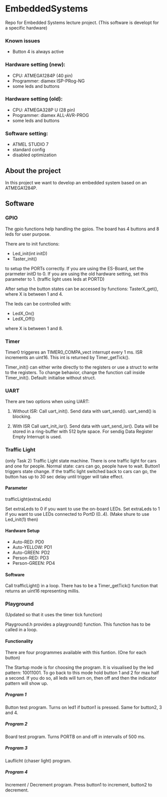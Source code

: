 # EmbeddedSystems
 Repo for Embedded  Systems lecture project.
 (This software is developt for a specific hardware)
 
 ### Known issues
 - Button 4 is always active
 
 ### Hardware setting (new):
 - CPU: ATMEGA1284P (40 pin)
 - Programmer: diamex ISP-PRog-NG
 - some leds and buttons
 
 ### Hardware setting (old):
 - CPU: ATMEGA328P U (28 pin)
 - Programmer: diamex ALL-AVR-PROG
 - some leds and buttons
 
 ### Software setting:
 - ATMEL STUDIO 7
 - standard config
 - disabled optimization

## About the project
In this project we want to develop an embedded system based on an ATMEGA1284P.

## Software

### GPIO
The gpio functions help handling the gpios. The board has 4 buttons and 8 leds for user purpose. 

There are to init functions:
- Led_init(int initD)
- Taster_init()

to setup the PORTs correctly. If you are using the ES-Board, set the prarmeter initD to 0. If you are using the old hardware setting, set this parameter to 1.
(traffic light uses leds at PORTD)

After setup the button states can be accessed by functions:
TasterX_get(), where X is between 1 and 4.

The leds can be controlled with:
- LedX_On()
- LedX_Off()

where X is between 1 and 8.

### Timer
Timer0 triggeres an TIMER0_COMPA_vect interrupt every 1 ms. ISR increments an uint16. This int is returned by Timer_getTick().

Timer_init() can either write directly to the registers or use a struct to write to the registers. To change behavior, change the function call inside Timer_init(). Default: initialise without struct.

### UART
There are two options when using UART:

1. Without ISR:
Call uart_init(). Send data with uart_send(). uart_send() is blocking. 

2. With ISR
Call uart_init_isr(). Send data with uart_send_isr(). Data will be stored in a ring-buffer with 512 byte space. For sendig Data Register Empty Interrupt is used.

### Traffic Light
(only Task 2)
Traffic Light state machine. There is one traffic light for cars and one for people. Normal state: cars can go, people have to wait. Button1 triggers state change. If the traffic light switched back to cars can go, the button has up to 30 sec delay until trigger will take effect.

#### Parameter
trafficLight(extraLeds)

Set extraLeds to 0 if you want to use the on-board LEDs.
Set extraLeds to 1 if you want to use LEDs connected to PortD (0..4). (Make shure to use Led_init(1) then)

#### Hardware Setup
- Auto-RED: PD0
- Auto-YELLOW: PD1
- Auto-GREEN: PD2
- Person-RED: PD3
- Person-GREEN: PD4

#### Software
Call trafficLight() in a loop. There has to be a Timer_getTick() function that returns an uint16 representing millis.

### Playground
(Updated so that it uses the timer tick function)

Playground.h provides a playground() function. This function has to be called in a loop.

#### Functionality
There are four programmes available with this funtion. (One for each button)

The Startup mode is for choosing the program. It is visualised by the led pattern: 10011001. 
To go back to this mode hold button 1 and 2 for max half a second. If you do so, all leds will turn on, then off and then the indicator pattern will show up.

##### Program 1
Button test program. Turns on led1 if button1 is pressed. Same for button2, 3 and 4.

##### Program 2
Board test program. Turns PORTB on and off in intervalls of 500 ms.

##### Program 3
Lauflicht (chaser light) program. 

##### Program 4
Increment / Decrement program. Press button1 to increment, button2 to decrement.
